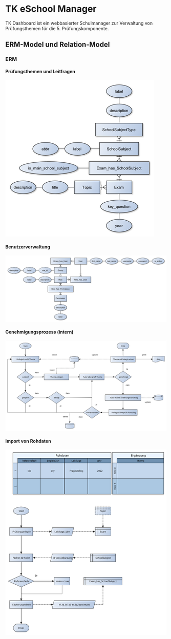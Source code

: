 # TK eSchool Manager

TK Dashboard ist ein webbasierter Schulmanager zur Verwaltung von Prüfungsthemen für die 5. Prüfungskomponente.

## ERM-Model und Relation-Model

### ERM

#### Prüfungsthemen und Leitfragen

![ERM Schema](./Docs/assets/220908_ERM_5PK_Exam.png)

#### Benutzerverwaltung

![ERM_USER](Docs/assets/220908_ERM_5PK_User.png)

#### Genehmigungsprozess (intern)

![Flowchart_permit](Docs/assets/220914_Flussdiagramm_5PK.svg)

#### Import von Rohdaten

![Flowchart_permit](Docs/assets/220914_Flussdiagramm_Rohdaten_speichern.svg)